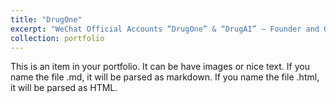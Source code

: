 ```yaml
---
title: "DrugOne"
excerpt: "WeChat Official Accounts “DrugOne” & “DrugAI” — Founder and Operator <br/><img src='/images/drugone_2025.png'>"
collection: portfolio
---
```


This is an item in your portfolio. It can be have images or nice text. If you name the file .md, it will be parsed as markdown. If you name the file .html, it will be parsed as HTML. 
